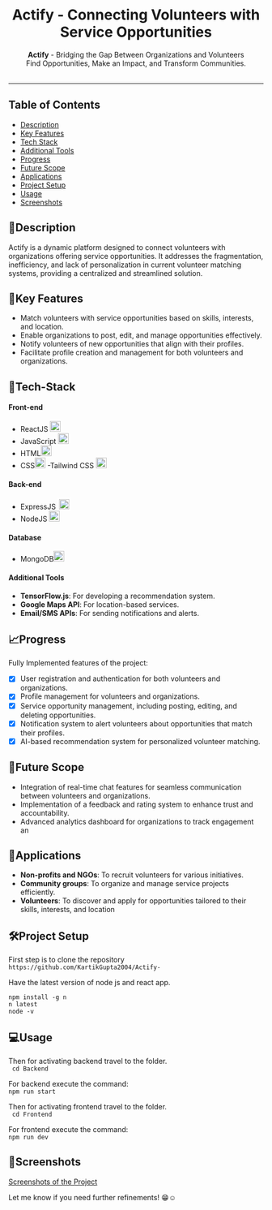 <h1 align="center">
  Actify - Connecting Volunteers with Service Opportunities
</h1>

<div align="center">
   <strong>Actify</strong> - Bridging the Gap Between Organizations and Volunteers<br>
   Find Opportunities, Make an Impact, and Transform Communities.<br><br>
</div>
<hr>

## Table of Contents

- [Description](#description)
- [Key Features](#features)
- [Tech Stack](#tech-stack)
- [Additional Tools](#add-tools)
- [Progress](#progress)
- [Future Scope](#future-scope)
- [Applications](#application)
- [Project Setup](#project-setup)
- [Usage](#usage)
- [Screenshots](#screenshots)


## 📝Description <a id="description"></a>

Actify is a dynamic platform designed to connect volunteers with organizations offering service opportunities. It addresses the fragmentation, inefficiency, and lack of personalization in current volunteer matching systems, providing a centralized and streamlined solution.

## 📝Key Features <a id="features"></a>

- Match volunteers with service opportunities based on skills, interests, and location.
- Enable organizations to post, edit, and manage opportunities effectively.
- Notify volunteers of new opportunities that align with their profiles.
- Facilitate profile creation and management for both volunteers and organizations.

## 🤖Tech-Stack <a id="tech-stack"></a>

#### Front-end
- ReactJS <a href="https://reactjs.org/" title="React"><img src="https://github.com/get-icon/geticon/raw/master/icons/react.svg" alt="React" width="21px" height="21px"></a>
- JavaScript <a href="https://developer.mozilla.org/en-US/docs/Web/JavaScript" title="JavaScript"><img src="https://github.com/get-icon/geticon/raw/master/icons/javascript.svg" alt="JavaScript" width="21px" height="21px"></a>
- HTML<a href="https://www.w3.org/TR/html5/" title="HTML5"><img src="https://github.com/get-icon/geticon/raw/master/icons/html-5.svg" alt="HTML5" width="21px" height="21px"></a>
- CSS<a href="https://www.w3.org/TR/CSS/" title="CSS3"><img src="https://github.com/get-icon/geticon/raw/master/icons/css-3.svg" alt="CSS3" width="21px" height="21px"></a>
-Tailwind CSS <a href="https://tailwindcss.com/" title="Tailwind CSS"><img src="https://github.com/get-icon/geticon/raw/master/icons/tailwindcss-icon.svg" alt="Tailwind CSS" width="21px" height="21px"></a>
#### Back-end
- ExpressJS <a href="https://expressjs.com/" title="Express.js"><img style="background-color: white; padding: 3px;" src="https://cdn.icon-icons.com/icons2/2699/PNG/512/expressjs_logo_icon_169185.png" alt="Express.js" height="20px"></a>
- NodeJS <a href="https://nodejs.org/" title="Node.js"><img src="https://github.com/get-icon/geticon/raw/master/icons/nodejs-icon.svg" alt="Node.js" width="21px" height="21px" ></a>
#### Database
- MongoDB<a href="https://www.mongodb.org/" title="MongoDB"><img src="https://github.com/get-icon/geticon/raw/master/icons/mongodb-icon.svg" alt="MongoDB" width="21px" height="21px"></a>

#### Additional Tools <a id="add-tools"></a>

- **TensorFlow.js**: For developing a recommendation system.
- **Google Maps API**: For location-based services.
- **Email/SMS APIs**: For sending notifications and alerts.
  
## 📈Progress <a id="progress"></a>

Fully Implemented features of the project:

- [x] User registration and authentication for both volunteers and organizations.
- [x] Profile management for volunteers and organizations.
- [x] Service opportunity management, including posting, editing, and deleting opportunities.
- [x] Notification system to alert volunteers about opportunities that match their profiles.
- [x] AI-based recommendation system for personalized volunteer matching.

## 🔮Future Scope <a id="future-scope"></a>

- Integration of real-time chat features for seamless communication between volunteers and organizations.
- Implementation of a feedback and rating system to enhance trust and accountability.
- Advanced analytics dashboard for organizations to track engagement an

## 🚀Applications <a id="application"></a>

- **Non-profits and NGOs**: To recruit volunteers for various initiatives.
- **Community groups**: To organize and manage service projects efficiently.
- **Volunteers**: To discover and apply for opportunities tailored to their skills, interests, and location

## 🛠Project Setup <a id="project-setup"></a>

First step is to clone the repository <br>
``` https://github.com/KartikGupta2004/Actify- ```

Have the latest version of node js and react app.
```
npm install -g n 
n latest
node -v
```

## 💻Usage <a id="usage"></a>

Then for activating backend travel to the folder. <br>
``` cd Backend```

For backend execute the command:<br>
```npm run start```

Then for activating frontend travel to the folder. <br>
``` cd Frontend```

For frontend execute the command:<br>
```npm run dev```

## 📱Screenshots <a id="screenshots"></a>

[Screenshots of the Project](https://drive.google.com/file/d/1GwupswH9Ho_wfyDuJLaVYtx4znGka8to/view?usp=sharing)


Let me know if you need further refinements! 😁☺️

